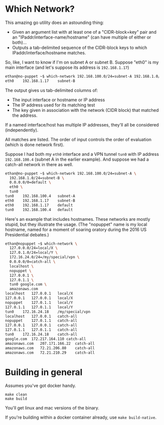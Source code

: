 # Which Network?

This amazing go utility does an astounding thing:
* Given an argument list with at least one of a "CIDR-block=key" pair and an
  "IPaddr/interface-name/hostname" (can have multiple of either or both)...
* Outputs a tab-delimited sequence of the CIDR-block keys to which
  IPaddr/interface/hostname matches.

So, like, I want to know if I'm on subnet A or subnet B.  Suppose "eth0" is my
main interface (and let's suppose its address is `192.168.1.17`)

```bash
ethan@no-puppet ~$ which-network 192.168.100.0/24=subnet-A 192.168.1.0/24=subnet-B eth0
eth0	192.168.1.17	subnet-B
```

The output gives us tab-delimited columns of:
* The input interface or hostname or IP address
* The IP address used for its matching test
* The key given in association with the network (CIDR block) that matched the
  address.

If a named interface/host has multiple IP addresses, they'll all be considered
(independently).

All matches are listed.  The order of input controls the order of evaluation
(which is done network first).

Suppose I had both my `eth0` interface and a VPN tunnel `tun0` with IP address
`192.168.100.4` (subnet A in the earlier example).  And suppose we had a catch-all
network in there as well.

```bash
ethan@no-puppet ~$ which-network 192.168.100.0/24=subnet-A \
  192.168.1.0/24=subnet-B \
  0.0.0.0/0=default \
  eth0 \
  tun0
tun0	192.168.100.4	subnet-A
eth0	192.168.1.17	subnet-B
eth0	192.168.1.17	default
tun0	192.168.100.4	default
```

Here's an example that includes hostnames.  These networks are mostly stupid,
but they illustrate the usage.  (The "nopuppet" name is my local hostname,
named for a moment of soaring oratory during the 2016 US Presidential debates.)

```bash
ethan@nopuppet ~$ which-network \
  127.0.0.0/24=local/X \
  127.0.1.0/24=local/Y \
  172.16.24.0/24=/my/special/vpn \
  0.0.0.0/0=catch-all \
  localhost \
  nopuppet \
  127.0.0.1 \
  127.0.1.1 \
  tun0 google.com \
  amazonaws.com
localhost	127.0.0.1	local/X
127.0.0.1	127.0.0.1	local/X
nopuppet	127.0.1.1	local/Y
127.0.1.1	127.0.1.1	local/Y
tun0	172.16.24.18	/my/special/vpn
localhost	127.0.0.1	catch-all
nopuppet	127.0.1.1	catch-all
127.0.0.1	127.0.0.1	catch-all
127.0.1.1	127.0.1.1	catch-all
tun0	172.16.24.18	catch-all
google.com	172.217.164.110	catch-all
amazonaws.com	207.171.166.22	catch-all
amazonaws.com	72.21.206.80	catch-all
amazonaws.com	72.21.210.29	catch-all
```

Building in general
==================

Assumes you've got docker handy.

```
make clean
make build
```

You'll get linux and mac versions of the binary.

If you're building within a docker container already, use `make build-native`.
